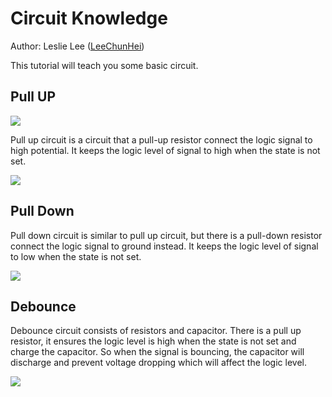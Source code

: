 # Circuit Knowledge

Author: Leslie Lee ([LeeChunHei](https://github.com/LeeChunHei))

This tutorial will teach you some basic circuit.

## Pull UP

![](https://github.com/hkust-smartcar/tutorials/raw/master/hardware/img/human_pull_up.jpg)

Pull up circuit is a circuit that a pull-up resistor connect the logic signal to high potential. It keeps the logic level of signal to high when the state is not set.

![](https://github.com/hkust-smartcar/tutorials/raw/master/hardware/img/pull_up.png)

## Pull Down

Pull down circuit is similar to pull up circuit, but there is a pull-down resistor connect the logic signal to ground instead. It keeps the logic level of signal to low when the state is not set.

![](https://github.com/hkust-smartcar/tutorials/raw/master/hardware/img/pull_down.png)

## Debounce

Debounce circuit consists of resistors and capacitor. There is a pull up resistor, it ensures the logic level is high when the state is not set and charge the capacitor. So when the signal is bouncing, the capacitor will discharge and prevent voltage dropping which will affect the logic level.

![](https://github.com/hkust-smartcar/tutorials/raw/master/hardware/img/debounce.jpg)